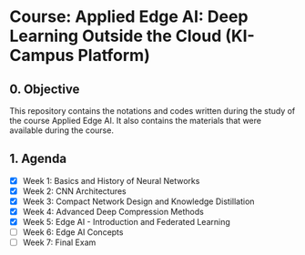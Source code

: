 # Course: Applied Edge AI: Deep Learning Outside the Cloud (KI-Campus Platform)

## 0. Objective

This repository contains the notations and codes written during the study of the
course Applied Edge AI. It also contains the materials that were available during
the course.

## 1. Agenda

- [x] Week 1: Basics and History of Neural Networks
- [x] Week 2: CNN Architectures
- [x] Week 3: Compact Network Design and Knowledge Distillation
- [x] Week 4: Advanced Deep Compression Methods
- [x] Week 5: Edge AI - Introduction and Federated Learning
- [ ] Week 6: Edge AI Concepts
- [ ] Week 7: Final Exam
